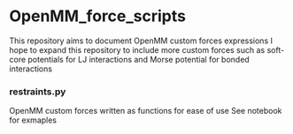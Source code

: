 # OpenMM_force_scripts
This repository aims to document OpenMM custom forces expressions
I hope to expand this repository to include more custom forces such as soft-core potentials for LJ interactions and Morse potential for bonded interactions

### restraints.py 
OpenMM custom forces written as functions for ease of use
See notebook for exmaples
